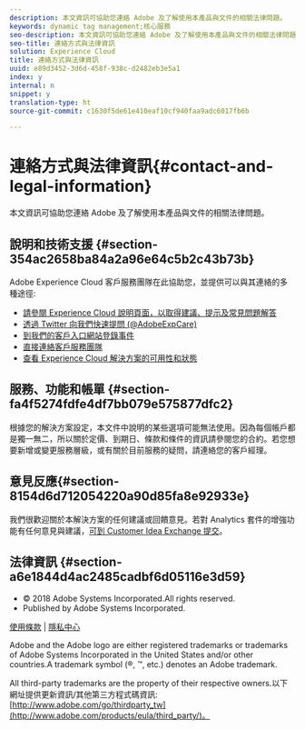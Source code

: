```yaml
---
description: 本文資訊可協助您連絡 Adobe 及了解使用本產品與文件的相關法律問題。
keywords: dynamic tag management;核心服務
seo-description: 本文資訊可協助您連絡 Adobe 及了解使用本產品與文件的相關法律問題。
seo-title: 連絡方式與法律資訊
solution: Experience Cloud
title: 連絡方式與法律資訊
uuid: e89d3452-3d6d-458f-938c-d2482eb3e5a1
index: y
internal: n
snippet: y
translation-type: ht
source-git-commit: c1630f5de61e410eaf10cf940faa9adc6017fb6b

---
```



# 連絡方式與法律資訊{#contact-and-legal-information}

本文資訊可協助您連絡 Adobe 及了解使用本產品與文件的相關法律問題。

## 說明和技術支援 {#section-354ac2658ba84a2a96e64c5b2c43b73b}

Adobe Experience Cloud 客戶服務團隊在此協助您，並提供可以與其連絡的多種途徑:

* [請參閱 Experience Cloud 說明頁面，以取得建議、提示及常見問題解答](http://helpx.adobe.com/tw/marketing-cloud.html)
* [透過 Twitter 向我們快速提問 (@AdobeExpCare)](https://twitter.com/AdobeExpCare)
* [到我們的客戶入口網站登錄事件](https://customers.omniture.com/login.php)
* [直接連絡客戶服務團隊](http://helpx.adobe.com/tw/marketing-cloud/contact-support.html)
* [查看 Experience Cloud 解決方案的可用性和狀態](http://status.adobe.com/)

## 服務、功能和帳單 {#section-fa4f5274fdfe4df7bb079e575877dfc2}

根據您的解決方案設定，本文件中說明的某些選項可能無法使用。因為每個帳戶都是獨一無二，所以關於定價、到期日、條款和條件的資訊請參閱您的合約。若您想要新增或變更服務層級，或有關於目前服務的疑問，請連絡您的客戶經理。

## 意見反應{#section-8154d6d712054220a90d85fa8e92933e}

我們很歡迎關於本解決方案的任何建議或回饋意見。若對 Analytics 套件的增強功能有任何意見與建議，[可到 Customer Idea Exchange 提交](https://my.omniture.com/login/?r=%2Fp%2Fsuite%2Fcurrent%2Findex.html%3Fa%3DIdeasExchange.Redirect%26redirectreason%3Dnotregistered%26referer%3Dhttp%253A%252F%252Fideas.omniture.com%252Ft5%252FAdobe-Idea-Exchange-for-Omniture%252Fidb-p%252FIdeaExchange3)。

## 法律資訊 {#section-a6e1844d4ac2485cadbf6d05116e3d59}

<ul class="simplelist"> 
 <li> © 2018 Adobe Systems Incorporated.All rights reserved. </li> 
 <li> Published by Adobe Systems Incorporated. </li> 
</ul>

[使用條款](https://marketing.adobe.com/resources/help/zh_TW/terms.html) | [隱私中心](http://www.adobe.com/privacy/policy.html)

Adobe and the Adobe logo are either registered trademarks or trademarks of Adobe Systems Incorporated in the United States and/or other countries.A trademark symbol (®, ™, etc.) denotes an Adobe trademark.

All third-party trademarks are the property of their respective owners.以下網址提供更新資訊/其他第三方程式碼資訊: [http://www.adobe.com/go/thirdparty_tw](http://www.adobe.com/products/eula/third_party/)。
